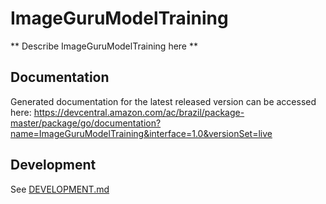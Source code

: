 # ImageGuruModelTraining

** Describe ImageGuruModelTraining here **

## Documentation

Generated documentation for the latest released version can be accessed here:
https://devcentral.amazon.com/ac/brazil/package-master/package/go/documentation?name=ImageGuruModelTraining&interface=1.0&versionSet=live

## Development

See [DEVELOPMENT.md](./DEVELOPMENT.md)
